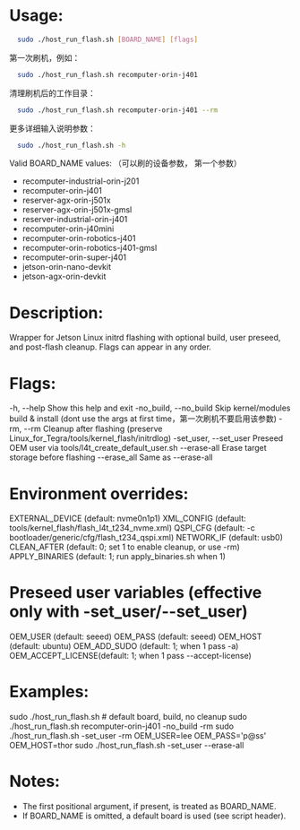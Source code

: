 # Usage:
```bash
  sudo ./host_run_flash.sh [BOARD_NAME] [flags]
```
第一次刷机，例如：
```bash
  sudo ./host_run_flash.sh recomputer-orin-j401
```
清理刷机后的工作目录：
```bash
  sudo ./host_run_flash.sh recomputer-orin-j401 --rm
```

更多详细输入说明参数：
```bash
  sudo ./host_run_flash.sh -h
```

Valid BOARD_NAME values: （可以刷的设备参数， 第一个参数）
  - recomputer-industrial-orin-j201
  - recomputer-orin-j401
  - reserver-agx-orin-j501x
  - reserver-agx-orin-j501x-gmsl
  - reserver-industrial-orin-j401
  - recomputer-orin-j40mini
  - recomputer-orin-robotics-j401
  - recomputer-orin-robotics-j401-gmsl
  - recomputer-orin-super-j401
  - jetson-orin-nano-devkit
  - jetson-agx-orin-devkit

# Description:
  Wrapper for Jetson Linux initrd flashing with optional build, user preseed,
  and post-flash cleanup. Flags can appear in any order.

# Flags:
  -h, --help            Show this help and exit
  -no_build, --no_build Skip kernel/modules build & install (dont use the args at first time，第一次刷机不要启用该参数)
  -rm, --rm             Cleanup after flashing (preserve Linux_for_Tegra/tools/kernel_flash/initrdlog)
  -set_user, --set_user Preseed OEM user via tools/l4t_create_default_user.sh
  --erase-all           Erase target storage before flashing
  --erase_all           Same as --erase-all

# Environment overrides:
  EXTERNAL_DEVICE   (default: nvme0n1p1)
  XML_CONFIG        (default: tools/kernel_flash/flash_l4t_t234_nvme.xml)
  QSPI_CFG          (default: -c bootloader/generic/cfg/flash_t234_qspi.xml)
  NETWORK_IF        (default: usb0)
  CLEAN_AFTER       (default: 0; set 1 to enable cleanup, or use -rm)
  APPLY_BINARIES    (default: 1; run apply_binaries.sh when 1)

# Preseed user variables (effective only with -set_user/--set_user)
  OEM_USER          (default: seeed)
  OEM_PASS          (default: seeed)
  OEM_HOST          (default: ubuntu)
  OEM_ADD_SUDO      (default: 1; when 1 pass -a)
  OEM_ACCEPT_LICENSE(default: 1; when 1 pass --accept-license)

# Examples:
  sudo ./host_run_flash.sh                         # default board, build, no cleanup
  sudo ./host_run_flash.sh recomputer-orin-j401 -no_build -rm
  sudo ./host_run_flash.sh -set_user -rm
  OEM_USER=lee OEM_PASS='p@ss' OEM_HOST=thor sudo ./host_run_flash.sh -set_user --erase-all

# Notes:
  - The first positional argument, if present, is treated as BOARD_NAME.
  - If BOARD_NAME is omitted, a default board is used (see script header).

